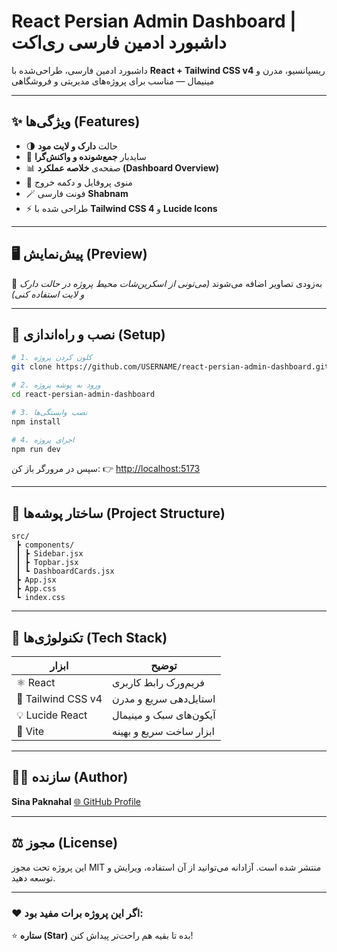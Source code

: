 # React Persian Admin Dashboard | داشبورد ادمین فارسی ری‌اکت

داشبورد ادمین فارسی، طراحی‌شده با **React + Tailwind CSS v4**
ریسپانسیو، مدرن و مینیمال — مناسب برای پروژه‌های مدیریتی و فروشگاهی

---

## ✨ ویژگی‌ها (Features)

- 🌗 حالت **دارک و لایت مود**
- 🧭 سایدبار **جمع‌شونده و واکنش‌گرا**
- 📊 صفحه‌ی **خلاصه عملکرد (Dashboard Overview)**
- 👤 منوی پروفایل و دکمه خروج
- 🪄 فونت فارسی **Shabnam**
- ⚡ طراحی شده با **Tailwind CSS 4** و **Lucide Icons**

---

## 🖥️ پیش‌نمایش (Preview)

📸 به‌زودی تصاویر اضافه می‌شوند
*(می‌تونی از اسکرین‌شات محیط پروژه در حالت دارک و لایت استفاده کنی)*

---

## 🧩 نصب و راه‌اندازی (Setup)

```bash
# 1. کلون کردن پروژه
git clone https://github.com/USERNAME/react-persian-admin-dashboard.git

# 2. ورود به پوشه پروژه
cd react-persian-admin-dashboard

# 3. نصب وابستگی‌ها
npm install

# 4. اجرای پروژه
npm run dev
```

سپس در مرورگر باز کن:
👉 [http://localhost:5173](http://localhost:5173)

---

## 📁 ساختار پوشه‌ها (Project Structure)

```
src/
 ┣ components/
 ┃ ┣ Sidebar.jsx
 ┃ ┣ Topbar.jsx
 ┃ ┗ DashboardCards.jsx
 ┣ App.jsx
 ┣ App.css
 ┗ index.css
```

---

## 🧠 تکنولوژی‌ها (Tech Stack)

| ابزار | توضیح |
|--------|--------|
| ⚛️ React | فریم‌ورک رابط کاربری |
| 🎨 Tailwind CSS v4 | استایل‌دهی سریع و مدرن |
| 💡 Lucide React | آیکون‌های سبک و مینیمال |
| 🧭 Vite | ابزار ساخت سریع و بهینه |

---

## 🧑‍💻 سازنده (Author)
**Sina Paknahal**
[🌐 GitHub Profile](https://github.com/SinaPaknahal)

---

## ⚖️ مجوز (License)
این پروژه تحت مجوز MIT منتشر شده است.
آزادانه می‌توانید از آن استفاده، ویرایش و توسعه دهید.

---

### ❤️ اگر این پروژه برات مفید بود:
⭐️ **ستاره (Star)** بده تا بقیه هم راحت‌تر پیداش کنن!
